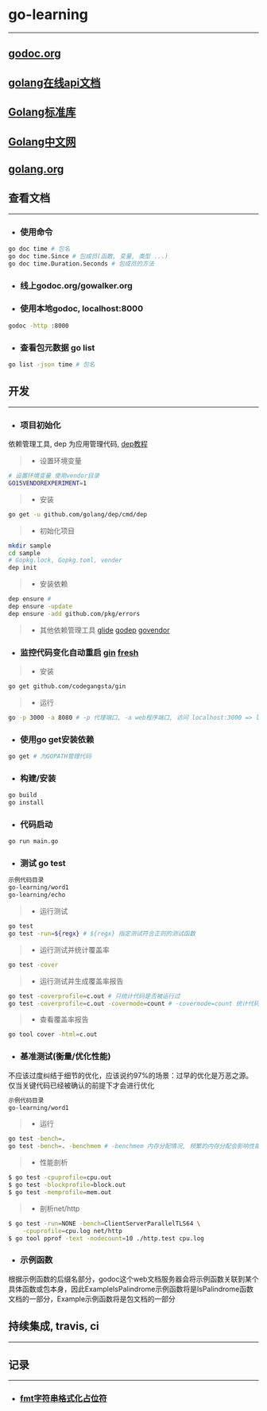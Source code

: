 # go-learning
----

## [godoc.org](https://godoc.org/)

## [golang在线api文档](https://gowalker.org/)

## [Golang标准库](https://github.com/polaris1119/The-Golang-Standard-Library-by-Example)

## [Golang中文网](https://studygolang.com/)

## [golang.org](https://golang.org/pkg/)

## 查看文档
----

- ### 使用命令

```bash
go doc time # 包名
go doc time.Since # 包成员(函数, 变量, 类型 ...)
go doc time.Duration.Seconds # 包成员的方法
```
- ### 线上godoc.org/gowalker.org

- ### 使用本地godoc, localhost:8000

```bash
godoc -http :8000
```

- ### 查看包元数据 go list

```bash
go list -json time # 包名
```

## 开发
----

- ### 项目初始化

依赖管理工具, dep 为应用管理代码, [dep教程](https://studygolang.com/articles/10589)

>- 设置环境变量

```bash
# 设置环境变量 使用vendor目录
GO15VENDOREXPERIMENT=1
```

>- 安装

```bash
go get -u github.com/golang/dep/cmd/dep
```

>- 初始化项目

```bash
mkdir sample
cd sample
# Gopkg.lock, Gopkg.toml, vender
dep init
```

>- 安装依赖

```bash
dep ensure # 
dep ensure -update
dep ensure -add github.com/pkg/errors
```

>- 其他依赖管理工具 [glide](https://my.oschina.net/u/553243/blog/1475626) [godep](https://studygolang.com/articles/4385) [govendor](https://github.com/kardianos/govendor)

- ### 监控代码变化自动重启 [gin](https://github.com/codegangsta/gin) [fresh](https://github.com/pilu/fresh)

>- 安装

```bash
go get github.com/codegangsta/gin
```

>- 运行

```bash
go -p 3000 -a 8080 # -p 代理端口, -a web程序端口, 访问 localhost:3000 => localhost:8080
```

- ### 使用go get安装依赖

```bash
go get # 为GOPATH管理代码
```

- ### 构建/安装

```bash
go build
go install
```

- ### 代码启动

```bash
go run main.go
```

- ### 测试 go test

```txt
示例代码目录
go-learning/word1
go-learning/echo
```

>- 运行测试

```bash
go test
go test -run=${regx} # ${regx} 指定测试符合正则的测试函数
```

>- 运行测试并统计覆盖率

```bash
go test -cover
```

>- 运行测试并生成覆盖率报告

```bash
go test -coverprofile=c.out # 只统计代码是否被运行过
go test -coverprofile=c.out -covermode=count # -covermode=count 统计代码的运行权重
```

>- 查看覆盖率报告

```bash
go tool cover -html=c.out
```

- ### 基准测试(衡量/优化性能)

不应该过度纠结于细节的优化，应该说约97%的场景：过早的优化是万恶之源。仅当关键代码已经被确认的前提下才会进行优化

```txt
示例代码目录
go-learning/word1
```

>- 运行

```bash
go test -bench=. 
go test -bench=. -benchmem # -benchmem 内存分配情况, 频繁的内存分配会影响性能
```

>- 性能剖析

```bash
$ go test -cpuprofile=cpu.out
$ go test -blockprofile=block.out
$ go test -memprofile=mem.out
```

>- 剖析net/http

```bash
$ go test -run=NONE -bench=ClientServerParallelTLS64 \
    -cpuprofile=cpu.log net/http
$ go tool pprof -text -nodecount=10 ./http.test cpu.log
```

- ### 示例函数

根据示例函数的后缀名部分，godoc这个web文档服务器会将示例函数关联到某个具体函数或包本身，因此ExampleIsPalindrome示例函数将是IsPalindrome函数文档的一部分，Example示例函数将是包文档的一部分

## 持续集成, travis, ci
----

## 记录
----
- ### [fmt字符串格式化占位符](https://studygolang.com/articles/2644)